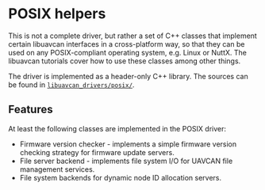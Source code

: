 ---
---

# POSIX helpers

This is not a complete driver,
but rather a set of C++ classes that implement certain libuavcan interfaces in a cross-platform way,
so that they can be used on any POSIX-compliant operating system,
e.g. Linux or NuttX.
The libuavcan tutorials cover how to use these classes among other things.

The driver is implemented as a header-only C++ library.
The sources can be found in
[`libuavcan_drivers/posix/`](https://github.com/UAVCAN/libuavcan/tree/master/libuavcan_drivers/posix).

## Features

At least the following classes are implemented in the POSIX driver:

* Firmware version checker - implements a simple firmware version checking strategy for firmware update servers.
* File server backend - implements file system I/O for UAVCAN file management services.
* File system backends for dynamic node ID allocation servers.

